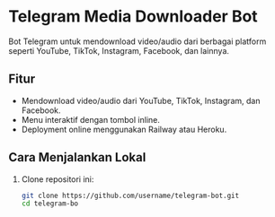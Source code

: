 # Telegram Media Downloader Bot

Bot Telegram untuk mendownload video/audio dari berbagai platform seperti YouTube, TikTok, Instagram, Facebook, dan lainnya.

## Fitur
- Mendownload video/audio dari YouTube, TikTok, Instagram, dan Facebook.
- Menu interaktif dengan tombol inline.
- Deployment online menggunakan Railway atau Heroku.

## Cara Menjalankan Lokal
1. Clone repositori ini:
   ```bash
   git clone https://github.com/username/telegram-bot.git 
   cd telegram-bo
